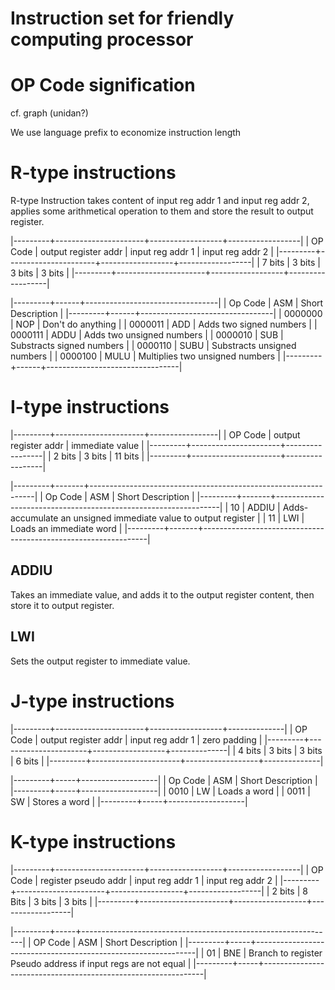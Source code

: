 Instruction set for friendly computing processor
================================================

# OP Code signification

cf. graph (unidan?)

We use language prefix to economize instruction length

# R-type instructions

R-type Instruction takes content of input reg addr 1 and input reg addr 2,
applies some arithmetical operation to them and store the result to output 
register.

|---------+----------------------+------------------+------------------|
| OP Code | output register addr | input reg addr 1 | input reg addr 2 |
|---------+----------------------+------------------+------------------|
| 7 bits  | 3 bits               | 3 bits           | 3 bits           |
|---------+----------------------+------------------+------------------|

|---------+------+---------------------------------|
| Op Code | ASM  | Short Description               |
|---------+------+---------------------------------|
| 0000000 | NOP  | Don't do anything               |
| 0000011 | ADD  | Adds two signed numbers         |
| 0000111 | ADDU | Adds two unsigned numbers       |
| 0000010 | SUB  | Substracts signed numbers       |
| 0000110 | SUBU | Substracts unsigned numbers     |
| 0000100 | MULU | Multiplies two unsigned numbers |
|---------+------+---------------------------------|

# I-type instructions

|---------+----------------------+-----------------|
| OP Code | output register addr | immediate value |
|---------+----------------------+-----------------|
| 2 bits  | 3 bits               | 11 bits         |
|---------+----------------------+-----------------|

|---------+-------+----------------------------------------------------------------|
| Op Code | ASM   | Short Description                                              |
|---------+-------+----------------------------------------------------------------|
| 10      | ADDIU | Adds-accumulate an unsigned immediate value to output register |
| 11      | LWI   | Loads an immediate word                                        |
|---------+-------+----------------------------------------------------------------|

## ADDIU

Takes an immediate value, and adds it to the output register content, then store
it to output register.

## LWI

Sets the output register to immediate value.

# J-type instructions

|---------+----------------------+------------------+--------------|
| OP Code | output register addr | input reg addr 1 | zero padding |
|---------+----------------------+------------------+--------------|
| 4 bits  | 3 bits               | 3 bits           | 6 bits       |
|---------+----------------------+------------------+--------------|

|---------+-----+-------------------|
| Op Code | ASM | Short Description |
|---------+-----+-------------------|
| 0010    | LW  | Loads a word      |
| 0011    | SW  | Stores a word     |
|---------+-----+-------------------|

# K-type instructions

|---------+----------------------+------------------+------------------|
| OP Code | register pseudo addr | input reg addr 1 | input reg addr 2 |
|---------+----------------------+------------------+------------------|
| 2 bits  | 8 Bits               | 3 bits           | 3 bits           |
|---------+----------------------+------------------+------------------|

|---------+-----+---------------------------------------------------------------|
| OP Code | ASM | Short Description                                             |
|---------+-----+---------------------------------------------------------------|
| 01      | BNE | Branch to register Pseudo address if input regs are not equal |
|---------+-----+---------------------------------------------------------------|

